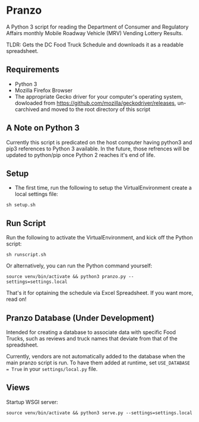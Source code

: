 # Pranzo

A Python 3 script for reading the Department of Consumer and Regulatory Affairs monthly Mobile Roadway Vehicle (MRV) Vending Lottery Results.

TLDR: Gets the DC Food Truck Schedule and downloads it as a readable spreadsheet.

## Requirements
* Python 3
* Mozilla Firefox Browser
* The appropriate Gecko driver for your computer's operating system, dowloaded from https://github.com/mozilla/geckodriver/releases, un-carchived and moved to the root directory of this script

## A Note on Python 3
Currently this script is predicated on the host computer having python3 and pip3 references to Python 3 available. In the future, those refrences will be updated to python/pip once Python 2 reaches it's end of life.

## Setup
* The first time, run the following to setup the VirtualEnvironment create a local settings file:
```
sh setup.sh
```

## Run Script
Run the following to activate the VirtualEnvironment, and kick off the Python script:
```
sh runscript.sh
```

Or alternatively, you can run the Python command yourself:
```
source venv/bin/activate && python3 pranzo.py --settings=settings.local
```

That's it for optaining the schedule via Excel Spreadsheet. If you want more, read on!

## Pranzo Database (Under Development)
Intended for creating a database to associate data with specific Food Trucks, such as reviews and truck names that deviate from that of the spreadsheet.

Currently, vendors are not automatically added to the database when the main pranzo script is run. To have them added at runtime, set `USE_DATABASE = True` in your `settings/local.py` file.

## Views
Startup WSGI server:
```
source venv/bin/activate && python3 serve.py --settings=settings.local
```
